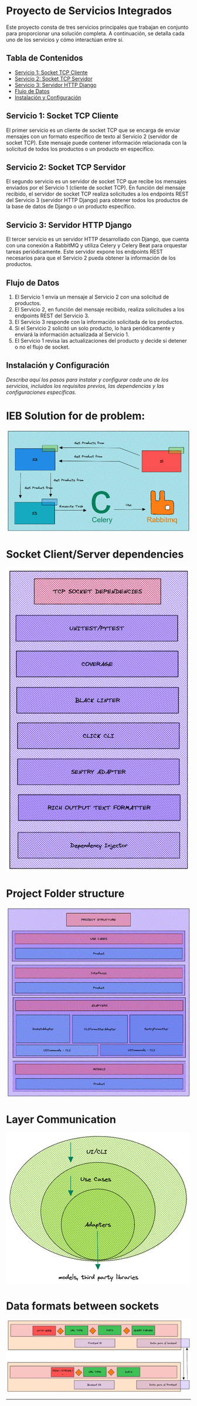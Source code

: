 # Proyecto de Servicios Integrados

Este proyecto consta de tres servicios principales que trabajan en conjunto para proporcionar una solución completa. A continuación, se detalla cada uno de los servicios y cómo interactúan entre sí.

## Tabla de Contenidos

- [Servicio 1: Socket TCP Cliente](#servicio-1-socket-tcp-cliente)
- [Servicio 2: Socket TCP Servidor](#servicio-2-socket-tcp-servidor)
- [Servicio 3: Servidor HTTP Django](#servicio-3-servidor-http-django)
- [Flujo de Datos](#flujo-de-datos)
- [Instalación y Configuración](#instalación-y-configuración)

## Servicio 1: Socket TCP Cliente

El primer servicio es un cliente de socket TCP que se encarga de enviar mensajes con un formato específico de texto al Servicio 2 (servidor de socket TCP). Este mensaje puede contener información relacionada con la solicitud de todos los productos o un producto en específico.

## Servicio 2: Socket TCP Servidor

El segundo servicio es un servidor de socket TCP que recibe los mensajes enviados por el Servicio 1 (cliente de socket TCP). En función del mensaje recibido, el servidor de socket TCP realiza solicitudes a los endpoints REST del Servicio 3 (servidor HTTP Django) para obtener todos los productos de la base de datos de Django o un producto específico.

## Servicio 3: Servidor HTTP Django

El tercer servicio es un servidor HTTP desarrollado con Django, que cuenta con una conexión a RabbitMQ y utiliza Celery y Celery Beat para orquestar tareas periódicamente. Este servidor expone los endpoints REST necesarios para que el Servicio 2 pueda obtener la información de los productos.

## Flujo de Datos

1. El Servicio 1 envía un mensaje al Servicio 2 con una solicitud de productos.
2. El Servicio 2, en función del mensaje recibido, realiza solicitudes a los endpoints REST del Servicio 3.
3. El Servicio 3 responde con la información solicitada de los productos.
4. Si el Servicio 2 solicitó un solo producto, lo hará periódicamente y enviará la información actualizada al Servicio 1.
5. El Servicio 1 revisa las actualizaciones del producto y decide si detener o no el flujo de socket.

## Instalación y Configuración

*Describa aquí los pasos para instalar y configurar cada uno de los servicios, incluidos los requisitos previos, las dependencias y las configuraciones específicas.*


# IEB Solution for de problem:

![](imgs/ieb_solution_diagram.png)

# Socket Client/Server dependencies

![](imgs/project_dependencies.png)

# Project Folder structure

![](imgs/project_folders.png)

# Layer Communication

![](imgs/layer_communication.png)

# Data formats between sockets

![](imgs/data_structure_between_s1_s1.png)

---

